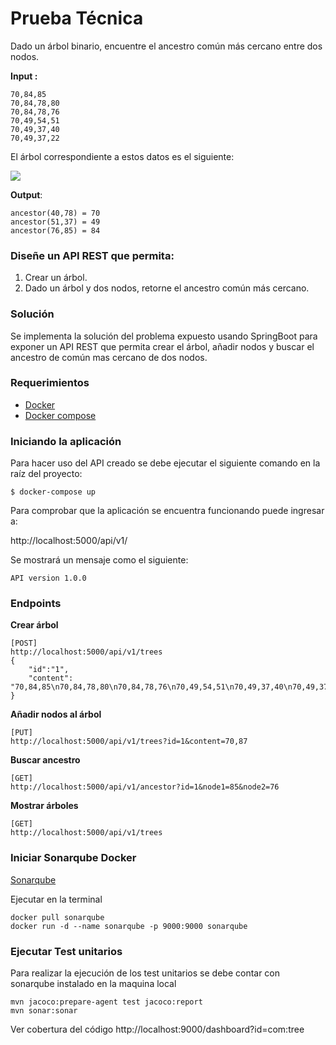 # Prueba Técnica

Dado un árbol binario, encuentre el ancestro común más cercano entre dos nodos.

**Input :**

    70,84,85
    70,84,78,80
    70,84,78,76
    70,49,54,51
    70,49,37,40
    70,49,37,22

El árbol correspondiente a estos datos es el siguiente:

![](https://i.imgur.com/qEINMlt.png)

**Output**:

    ancestor(40,78) = 70
    ancestor(51,37) = 49
    ancestor(76,85) = 84

### Diseñe un API REST que permita:

1.  Crear un árbol.    
2.  Dado un árbol y dos nodos, retorne el ancestro común más cercano.

### Solución

Se implementa la solución del problema expuesto usando SpringBoot para exponer un API REST que permita crear el árbol, añadir nodos y buscar el ancestro de común mas cercano de dos nodos.

### Requerimientos

- [Docker](https://www.docker.com/)
- [Docker compose](https://docs.docker.com/compose/)

### Iniciando la aplicación

Para hacer uso del API creado se debe ejecutar el siguiente comando en la raíz del proyecto:

	$ docker-compose up

Para comprobar que la aplicación se encuentra funcionando puede ingresar a: 

http://localhost:5000/api/v1/ 

Se mostrará un mensaje como el siguiente:

	API version 1.0.0

### Endpoints

**Crear árbol**

	[POST]
	http://localhost:5000/api/v1/trees
	{
		"id":"1",
		"content": "70,84,85\n70,84,78,80\n70,84,78,76\n70,49,54,51\n70,49,37,40\n70,49,37,22\n"
	}

**Añadir nodos al árbol**

	[PUT]
	http://localhost:5000/api/v1/trees?id=1&content=70,87

**Buscar ancestro**

	[GET]
	http://localhost:5000/api/v1/ancestor?id=1&node1=85&node2=76

**Mostrar árboles**

	[GET]
	http://localhost:5000/api/v1/trees

### Iniciar Sonarqube Docker

[Sonarqube](https://hub.docker.com/_/sonarqube)

Ejecutar en la terminal

	docker pull sonarqube
	docker run -d --name sonarqube -p 9000:9000 sonarqube

### Ejecutar Test unitarios

Para realizar la ejecución de los test unitarios se debe contar con sonarqube instalado en la maquina local

	mvn jacoco:prepare-agent test jacoco:report
	mvn sonar:sonar

Ver cobertura del código http://localhost:9000/dashboard?id=com:tree
